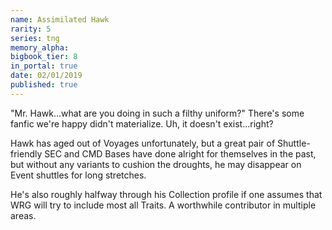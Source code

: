 ```yaml
---
name: Assimilated Hawk
rarity: 5
series: tng
memory_alpha:
bigbook_tier: 8
in_portal: true
date: 02/01/2019
published: true
---
```


"Mr. Hawk...what are you doing in such a filthy uniform?" There's some fanfic we're happy didn't materialize. Uh, it doesn't exist...right?

Hawk has aged out of Voyages unfortunately, but a great pair of Shuttle-friendly SEC and CMD Bases have done alright for themselves in the past, but without any variants to cushion the droughts, he may disappear on Event shuttles for long stretches.

He's also roughly halfway through his Collection profile if one assumes that WRG will try to include most all Traits. A worthwhile contributor in multiple areas.
